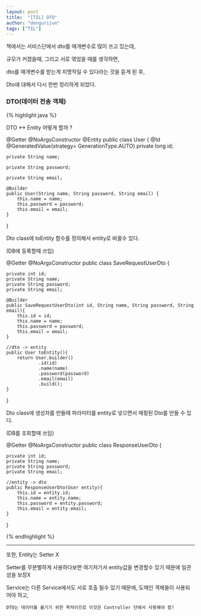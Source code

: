 ```yaml
---
layout: post
title:  "[TIL] DTO"
author: "dongurijun"
tags: ["TIL"]
---
```


책에서는 서비스단에서 dto를 매개변수로 많이 쓰고 있는데,

규모가 커졌을때, 그리고 서로 엮었을 때를 생각하면,

dto를 매개변수를 받는게 치명적일 수 있다라는 것을 듣게 된 후,

Dto에 대해서 다시 한번 정리하게 되었다.


### DTO(데이터 전송 객체)


{% highlight java %}


DTO <-> Entity 어떻게 할까 ? 

@Getter
@NoArgsConstructor
@Entity
public class User {
@Id
@GeneratedValue(strategy= GenerationType.AUTO)
private long id;

    private String name;

    private String password;
    
    private String email;
    
    @Builder
    public User(String name, String password, String email) {
        this.name = name;
        this.password = password;
        this.email = email;
    }
}


Dto class에 toEntity 함수를 정의해서 entity로 바꿀수 있다.  

(DB에 등록할때 쓰임)

@Getter
@NoArgsConstructor
public class SaveRequestUserDto {

    private int id;
    private String name;
    private String password;
    private String email;

    @Builder
    public SaveRequestUserDto(int id, String name, String password, String email){
        this.id = id;
        this.name = name;
        this.password = password;
        this.email = email;
    }
    
    //dto -> entity
    public User toEntity(){
        return User.builder()
                .id(id)
                .name(name)
                .password(password)
                .email(email)
                .build();
    }
}


Dto class에 생성자를 만들때 파라미터를 entity로 넣으면서 매핑된 Dto를 만들 수 있다.

(DB를 조회할때 쓰임)

@Getter
@NoArgsConstructor
public class ResponseUserDto {

    private int id;
    private String name;
    private String password;
    private String email;

    //entity -> dto
    public ResponseUserDto(User entity){
        this.id = entity.id;
        this.name = entity.name;
        this.password = entity.password;
        this.email = entity.email;
    }
}

{% endhighlight %}

---

또한, Entity는 Setter X

Setter를 무분별하게 사용하다보면 여기저기서 entity값을 변경할수 있기 때문에 일관성을 보장X

Service는 다른 Service에서도 서로 호출 될수 있기 때문에, 도메인 객체들이 사용되어야 하고,

`DTO는 데이터를 옮기기 위한 목적이므로 이것은 Controller 단에서 사용해야 함!`